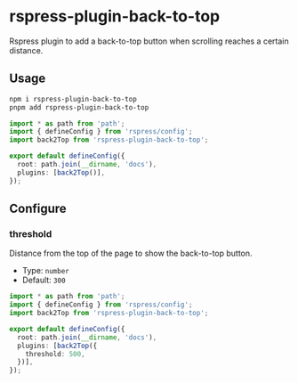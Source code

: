 # rspress-plugin-back-to-top

Rspress plugin to add a back-to-top button when scrolling reaches a certain distance.

## Usage

```bash
npm i rspress-plugin-back-to-top
pnpm add rspress-plugin-back-to-top
```

```ts
import * as path from 'path';
import { defineConfig } from 'rspress/config';
import back2Top from 'rspress-plugin-back-to-top';

export default defineConfig({
  root: path.join(__dirname, 'docs'),
  plugins: [back2Top()],
});
```

## Configure

### threshold

Distance from the top of the page to show the back-to-top button.

- Type: `number`
- Default: `300`

```ts
import * as path from 'path';
import { defineConfig } from 'rspress/config';
import back2Top from 'rspress-plugin-back-to-top';

export default defineConfig({
  root: path.join(__dirname, 'docs'),
  plugins: [back2Top({
    threshold: 500,
  })],
});
```
